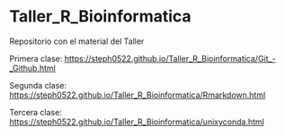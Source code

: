 # Taller_R_Bioinformatica

Repositorio con el material del Taller

Primera clase: https://steph0522.github.io/Taller_R_Bioinformatica/Git_-_Github.html

Segunda clase: https://steph0522.github.io/Taller_R_Bioinformatica/Rmarkdown.html

Tercera clase: https://steph0522.github.io/Taller_R_Bioinformatica/unixyconda.html
